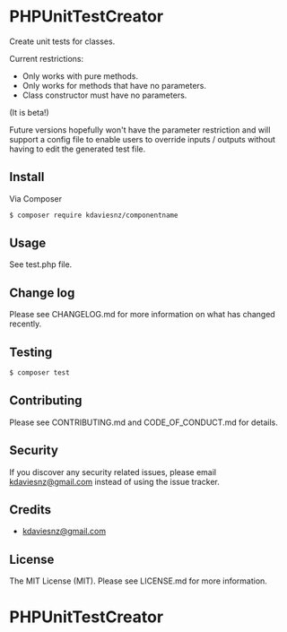 # PHPUnitTestCreator

Create unit tests for classes.

Current restrictions:
- Only works with pure methods.
- Only works for methods that have no parameters.
- Class constructor must have no parameters.

(It is beta!)

Future versions hopefully won't have the parameter restriction and will support a config file to enable users to override inputs / outputs without having to edit the generated test file.


## Install

Via Composer

``` bash
$ composer require kdaviesnz/componentname
```

## Usage

See test.php file.

## Change log

Please see CHANGELOG.md for more information on what has changed recently.

## Testing

``` bash
$ composer test
```

## Contributing

Please see CONTRIBUTING.md and CODE_OF_CONDUCT.md for details.

## Security

If you discover any security related issues, please email kdaviesnz@gmail.com instead of using the issue tracker.

## Credits

- kdaviesnz@gmail.com

## License

The MIT License (MIT). Please see LICENSE.md for more information.

# PHPUnitTestCreator
